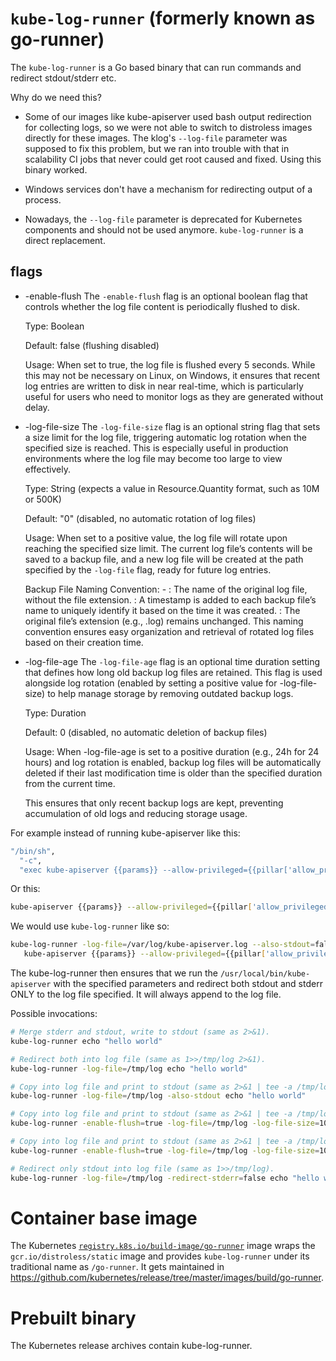 # `kube-log-runner` (formerly known as go-runner)

The `kube-log-runner` is a Go based binary that can run commands and redirect stdout/stderr etc.

Why do we need this?

- Some of our images like kube-apiserver used bash output redirection for
  collecting logs, so we were not able to switch to distroless images directly
  for these images. The klog's `--log-file` parameter was supposed to fix this
  problem, but we ran into trouble with that in scalability CI jobs that never
  could get root caused and fixed. Using this binary worked.

- Windows services don't have a mechanism for redirecting output of a process.

- Nowadays, the `--log-file` parameter is deprecated for Kubernetes components
  and should not be used anymore. `kube-log-runner` is a direct replacement.

## flags

- -enable-flush
  The `-enable-flush` flag is an optional boolean flag that controls whether the 
  log file content is periodically flushed to disk.

  Type: Boolean
  
  Default: false (flushing disabled)
  
  Usage: When set to true, the log file is flushed every 5 seconds. 
  While this may not be necessary on Linux, on Windows, it ensures that recent log 
  entries are written to disk in near real-time, which is particularly useful for 
  users who need to monitor logs as they are generated without delay.

- -log-file-size
  The `-log-file-size` flag is an optional string flag that sets a size limit for 
  the log file, triggering automatic log rotation when the specified size is reached.
  This is especially useful in production environments where the log file may become
  too large to view effectively.

  Type: String (expects a value in Resource.Quantity format, such as 10M or 500K)

  Default: "0" (disabled, no automatic rotation of log files)

  Usage: When set to a positive value, the log file will rotate upon reaching the specified 
  size limit. The current log file’s contents will be saved to a backup file, and a new log 
  file will be created at the path specified by the `-log-file` flag, ready for future log entries.

  Backup File Naming Convention:
    <original-file-name>-<timestamp><file-extension>
    <original-file-name>: The name of the original log file, without the file extension.
    <timestamp>: A timestamp is added to each backup file’s name to uniquely identify it based on the time it was created.
    <file-extension>: The original file’s extension (e.g., .log) remains unchanged.
  This naming convention ensures easy organization and retrieval of rotated log files based on their creation time.

- -log-file-age
  The `-log-file-age` flag is an optional time duration setting that defines how long 
  old backup log files are retained. This flag is used alongside log rotation (enabled 
  by setting a positive value for -log-file-size) to help manage storage by removing 
  outdated backup logs.

  Type: Duration
  
  Default: 0 (disabled, no automatic deletion of backup files)
  
  Usage: When -log-file-age is set to a positive duration (e.g., 24h for 24 hours) 
  and log rotation is enabled, backup log files will be automatically deleted if 
  their last modification time is older than the specified duration from the current time.
  
  This ensures that only recent backup logs are kept, preventing accumulation of old logs 
  and reducing storage usage.

For example instead of running kube-apiserver like this:
```bash
"/bin/sh",
  "-c",
  "exec kube-apiserver {{params}} --allow-privileged={{pillar['allow_privileged']}} 1>>/var/log/kube-apiserver.log 2>&1"
```

Or this:
```bash
kube-apiserver {{params}} --allow-privileged={{pillar['allow_privileged']}} --log-file=/var/log/kube-apiserver.log --alsologtostderr=false"
```

We would use `kube-log-runner` like so:
```bash
kube-log-runner -log-file=/var/log/kube-apiserver.log --also-stdout=false \
   kube-apiserver {{params}} --allow-privileged={{pillar['allow_privileged']}}
```

The kube-log-runner then ensures that we run the
`/usr/local/bin/kube-apiserver` with the specified parameters and redirect both
stdout and stderr ONLY to the log file specified. It will always append to the
log file.

Possible invocations:
```bash
# Merge stderr and stdout, write to stdout (same as 2>&1).
kube-log-runner echo "hello world"

# Redirect both into log file (same as 1>>/tmp/log 2>&1).
kube-log-runner -log-file=/tmp/log echo "hello world"

# Copy into log file and print to stdout (same as 2>&1 | tee -a /tmp/log).
kube-log-runner -log-file=/tmp/log -also-stdout echo "hello world"

# Copy into log file and print to stdout (same as 2>&1 | tee -a /tmp/log), will flush the logging file in 5s, rotate the log file when its size exceedes 10 MB
kube-log-runner -enable-flush=true -log-file=/tmp/log -log-file-size=10M -also-stdout echo "hello world"

# Copy into log file and print to stdout (same as 2>&1 | tee -a /tmp/log), will flush the logging file in 5s, rotate the log file when its size exceedes 10 MB, and clean up old rotated log files when their age are older than 168h (7 days)
kube-log-runner -enable-flush=true -log-file=/tmp/log -log-file-size=10M -log-file-age=168h -also-stdout echo "hello world"

# Redirect only stdout into log file (same as 1>>/tmp/log).
kube-log-runner -log-file=/tmp/log -redirect-stderr=false echo "hello world"
```

# Container base image

The Kubernetes
[`registry.k8s.io/build-image/go-runner`](https://console.cloud.google.com/gcr/images/k8s-artifacts-prod/us/build-image/go-runner)
image wraps the `gcr.io/distroless/static` image and provides `kube-log-runner`
under its traditional name as `/go-runner`. It gets maintained in
https://github.com/kubernetes/release/tree/master/images/build/go-runner.

# Prebuilt binary

The Kubernetes release archives contain kube-log-runner.
